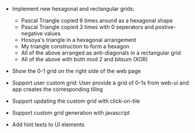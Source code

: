 * Implement new hexagonal and rectangular grids:
    - Pascal Triangle copied 6 times around as a hexagonal shape
    - Pascal Triangle copied 3 times with 0 seperators and postive-negative values
    - Hosoya's triangle in a hexagonal arrangement
    - My triangle construction to form a hexagon
    - All of the above arranged as anti-diagonals in a rectangular grid
    - All of the above with both mod 2 and bitsum (XOR)

* Show the 0-1 grid on the right side of the web page
* Support user custom grid: User provide a grid of 0-1s from web-ui and app creates the corresponding tiling
* Support updating the custom grid with click-on-tile
* Support custom grid generation with javascript
* Add hint texts to UI elements
  